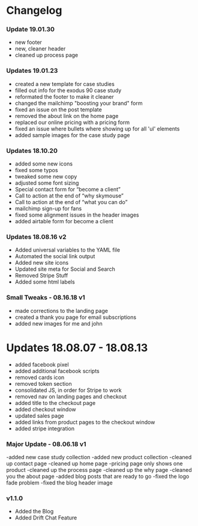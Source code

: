 # Changelog

### Update 19.01.30
 
- new footer
- new, cleaner header
- cleaned up process page

### Updates 19.01.23
- created a new template for case studies
- filled out info for the exodus 90 case study
- reformated the footer to make it cleaner
- changed the mailchimp "boosting your brand" form
- fixed an issue on the post template
- removed the about link on the home page
- replaced our online pricing with a pricing form
- fixed an issue where bullets where showing up for all 'ul' elements
- added sample images for the case study page

### Updates 18.10.20
- added some new icons
- fixed some typos
- tweaked some new copy
- adjusted some font sizing
- Special contact form for “become a client”
- Call to action at the end of “why skymouse”
- Call to action at the end of “what you can do”
- mailchimp sign-up for fans
- fixed some alignment issues in the header images
- added airtable form for become a client

### Updates 18.08.16 v2 
- Added universal variables to the YAML file
- Automated the social link output
- Added new site icons
- Updated site meta for Social and Search
- Removed Stripe Stuff
- Added some html labels

### Small Tweaks - 08.16.18 v1
- made corrections to the landing page
- created a thank you page for email subscriptions
- added new images for me and john

# Updates 18.08.07 - 18.08.13
- added facebook pixel
- added additional facebook scripts
- removed cards icon
- removed token section
- consolidated JS, in order for Stripe to work
- removed nav on landing pages and checkout
- added title to the checkout page
- added checkout window
- updated sales page
- added links from product pages to the checkout window
- added stripe integration

### Major Update  - 08.06.18 v1

-added new case study collection
-added new product collection
-cleaned up contact page
-cleaned up home page
-pricing page only shows one product
-cleaned up the process page
-cleaned up the why page
-cleaned you the about page
-added blog posts that are ready to go
-fixed the logo fade problem
-fixed the blog header image 

### v1.1.0

- Added the Blog
- Added Drift Chat Feature